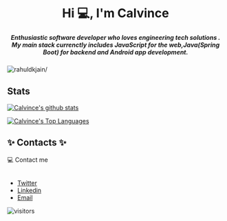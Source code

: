 <h1 align="center">Hi 💻, I'm Calvince</h1>

<h5 align="center">Enthusiastic software developer who loves engineering tech solutions . My main stack currenctly includes JavaScript for the web,Java(Spring Boot) for backend and Android app development.</h5>
<p align="left"> <img src=https://komarev.com/ghpvc/?username=calvince alt=rahuldkjain/> </p>
 

## Stats

[![Calvince's github stats](https://github-readme-stats.vercel.app/api?username=calvince&hide=contribs&show_icons=true&include_all_commits=true&theme=merko)](https://github.com/calvince)




[![Calvince's Top Languages](https://github-readme-stats.vercel.app/api/top-langs/?username=calvince&theme=merko)](https://github.com/calvince)

## ✨ Contacts ✨


  <summary> 💻  Contact me</summary>
  <br>
  <ul>
    <li>
      <a href="https://twitter.com/calmosh1421">Twitter</a>
    </li>
    <li>
      <a href="https://www.linkedin.com/in/omonge-calvince/">Linkedin</a>
    </li>
    <li>
      <a href="mailto:calmosh1421@gmail.com?Subject=Hey%20Champ.%20I%20have%20a%20proposal.">Email</a>
    </li>
  </ul>


![visitors](https://visitor-badge.laobi.icu/badge?page_id=calvince)
